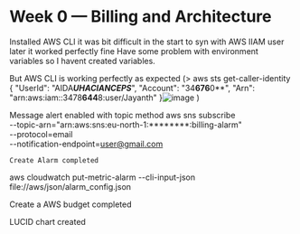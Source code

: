 # Week 0 — Billing and Architecture

Installed AWS CLI it was bit difficult in the start to syn with AWS IIAM user later it worked perfectly fine 
Have some problem with environment variables so I havent created variables.

But AWS CLI is working perfectly as expected
(> aws sts get-caller-identity
{
    "UserId": "AIDA***UHACIANCEPS***",
    "Account": "34**676**0**",
    "Arn": "arn:aws:iam::3478**644**8:user/Jayanth"
}![image](https://user-images.githubusercontent.com/60100266/220217850-b5775bfc-adce-4592-a929-60428d28a596.png)
)

Message alert enabled with topic method
    aws sns subscribe \
    --topic-arn="arn:aws:sns:eu-north-1:********:billing-alarm" \
    --protocol=email \
    --notification-endpoint=user@gmail.com
    
    Create Alarm completed

aws cloudwatch put-metric-alarm --cli-input-json file://aws/json/alarm_config.json

Create a AWS budget completed

LUCID chart created 

